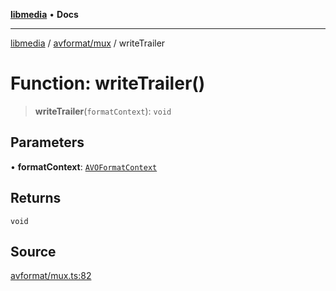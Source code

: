 [**libmedia**](../../../README.md) • **Docs**

***

[libmedia](../../../README.md) / [avformat/mux](../README.md) / writeTrailer

# Function: writeTrailer()

> **writeTrailer**(`formatContext`): `void`

## Parameters

• **formatContext**: [`AVOFormatContext`](../../AVFormatContext/interfaces/AVOFormatContext.md)

## Returns

`void`

## Source

[avformat/mux.ts:82](https://github.com/zhaohappy/libmedia/blob/83708827f1f74f03ced670ca9bc2d9d1e5e5366a/src/avformat/mux.ts#L82)

